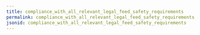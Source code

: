 ```yaml
---
title: compliance_with_all_relevant_legal_feed_safety_requirements
permalink: compliance_with_all_relevant_legal_feed_safety_requirements.html
jsonid: compliance_with_all_relevant_legal_feed_safety_requirements
---
```

